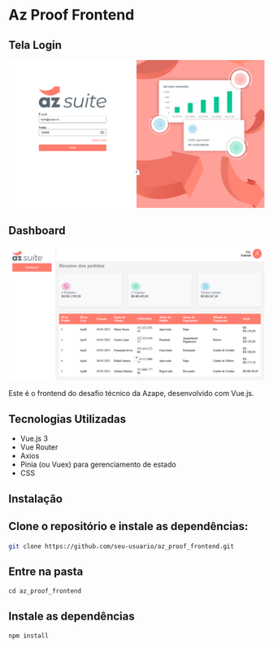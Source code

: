 # Az Proof Frontend
## Tela Login
![Tela Login](src/assets/az-suite-login.png)

## Dashboard
![Tela Login](src/assets/az-suite-print.png)

Este é o frontend do desafio técnico da Azape, desenvolvido com Vue.js.

## Tecnologias Utilizadas
- Vue.js 3
- Vue Router
- Axios
- Pinia (ou Vuex) para gerenciamento de estado
- CSS 

## Instalação
## Clone o repositório e instale as dependências:

```sh
git clone https://github.com/seu-usuario/az_proof_frontend.git
```
## Entre na pasta
```
cd az_proof_frontend
````
## Instale as dependências
```
npm install
```

